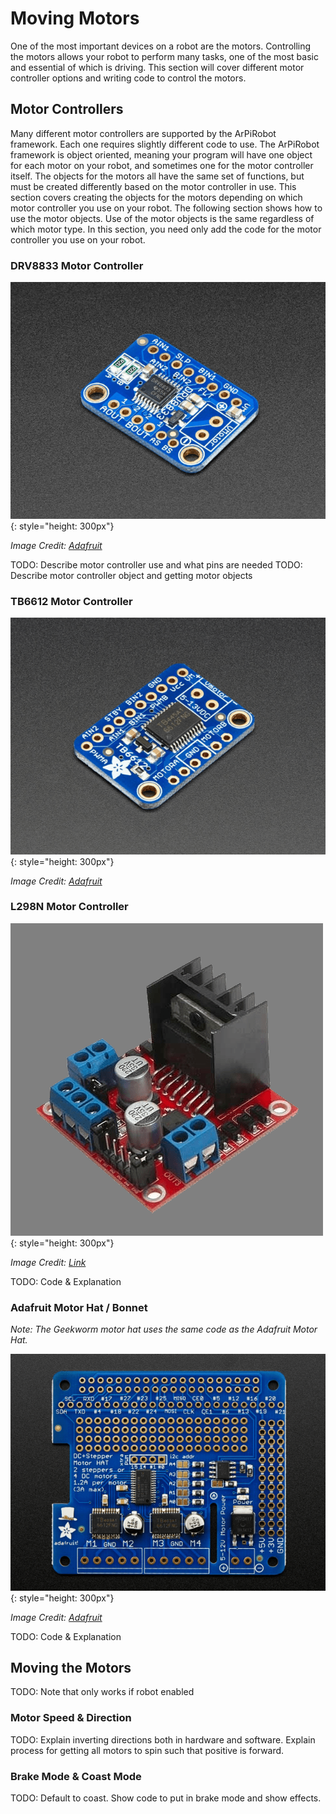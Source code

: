 # Moving Motors

One of the most important devices on a robot are the motors. Controlling the motors allows your robot to perform many tasks, one of the most basic and essential of which is driving. This section will cover different motor controller options and writing code to control the motors.


## Motor Controllers

Many different motor controllers are supported by the ArPiRobot framework. Each one requires slightly different code to use. The ArPiRobot framework is object oriented, meaning your program will have one object for each motor on your robot, and sometimes one for the motor controller itself. The objects for the motors all have the same set of functions, but must be created differently based on the motor controller in use. This section covers creating the objects for the motors depending on which motor controller you use on your robot. The following section shows how to use the motor objects. Use of the motor objects is the same regardless of which motor type. In this section, you need only add the code for the motor controller you use on your robot.


### DRV8833 Motor Controller

![](../../img/drv8833.png){: style="height: 300px"}

*Image Credit: [Adafruit](https://www.adafruit.com/product/3297)*

TODO: Describe motor controller use and what pins are needed
TODO: Describe motor controller object and getting motor objects


### TB6612 Motor Controller

![](../../img/tb6612.png){: style="height: 300px"}

*Image Credit: [Adafruit](https://www.adafruit.com/product/2448)*


### L298N Motor Controller

![](../../img/l298n.png){: style="height: 300px"}

*Image Credit: [Link](https://www.instructables.com/L298N-MOTOR-DRIVER-MODULE/)*

TODO: Code & Explanation


### Adafruit Motor Hat / Bonnet

*Note: The Geekworm motor hat uses the same code as the Adafruit Motor Hat.*

![](../../img/motorhat.png){: style="height: 300px"}

*Image Credit: [Adafruit](https://www.adafruit.com/product/2348)*

TODO: Code & Explanation


## Moving the Motors

TODO: Note that only works if robot enabled


### Motor Speed & Direction

TODO: Explain inverting directions both in hardware and software. Explain process for getting all motors to spin such that positive is forward.


### Brake Mode & Coast Mode

TODO: Default to coast. Show code to put in brake mode and show effects.


